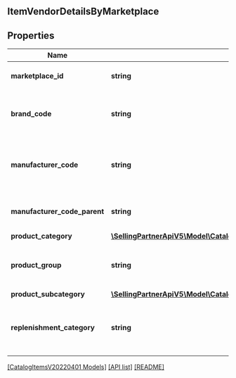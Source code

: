 ## ItemVendorDetailsByMarketplace

## Properties

Name | Type | Description | Notes
------------ | ------------- | ------------- | -------------
**marketplace_id** | **string** | Amazon marketplace identifier. |
**brand_code** | **string** | Brand code associated with an Amazon catalog item. | [optional]
**manufacturer_code** | **string** | Manufacturer code associated with an Amazon catalog item. | [optional]
**manufacturer_code_parent** | **string** | Parent vendor code of the manufacturer code. | [optional]
**product_category** | [**\SellingPartnerApiV5\Model\CatalogItemsV20220401\ItemVendorDetailsCategory**](ItemVendorDetailsCategory.md) |  | [optional]
**product_group** | **string** | Product group associated with an Amazon catalog item. | [optional]
**product_subcategory** | [**\SellingPartnerApiV5\Model\CatalogItemsV20220401\ItemVendorDetailsCategory**](ItemVendorDetailsCategory.md) |  | [optional]
**replenishment_category** | **string** | Replenishment category associated with an Amazon catalog item. | [optional]

[[CatalogItemsV20220401 Models]](../) [[API list]](../../Api) [[README]](../../../README.md)
